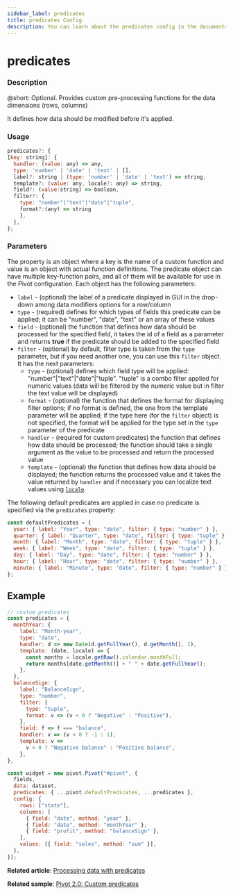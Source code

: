 ```yaml
---
sidebar_label: predicates
title: predicates Config
description: You can learn about the predicates config in the documentation of the DHTMLX JavaScript Pivot library. Browse developer guides and API reference, try out code examples and live demos, and download a free 30-day evaluation version of DHTMLX Pivot.
---
```


# predicates

### Description

@short: Optional. Provides custom pre-processing functions for the data dimensions (rows, columns)

It defines how data should be modified before it's applied.

### Usage

~~~jsx
predicates?: {
[key: string]: {
  handler: (value: any) => any,
  type: 'number' | 'date' | 'text' | [],
  label?: string | (type: 'number' | 'date' | 'text') => string,
  template?: (value: any, locale?: any) => string,
  field?: (value:string) => boolean,
  filter?: { 
    type: "number"|"text"|"date"|"tuple",
    format?:(any) => string
    },
  },
};
~~~

### Parameters

The property is an object where a key is the name of a custom function and value is an object with actual function definitions. The predicate object can have multiple key-function pairs, and all of them will be available for use in the Pivot configuration. Each object has the following parameters:

  - `label` - (optional) the label of a predicate displayed in GUI in the drop-down among data modifiers options for a row/column 
  - `type` - (required) defines for which types of fields this predicate can be applied; it can be "number", "date", "text" or an array of these values
  - `field` - (optional) the function that defines how data should be processed for the specified field, it takes the id of a field as a parameter and returns **true** if the predicate should be added to the specified field
  - `filter` - (optional) by default, filter type is taken from the `type` parameter, but if you need another one, you can use this `filter` object. It has the next parameters:
    - `type` - (optional) defines which field type will be applied: "number"|"text"|"date"|"tuple". "tuple" is a combo filter applied for numeric values (data will be filtered by the numeric value but in filter the text value will be displayed)
    - `format` - (optional) the function that defines the format for displaying filter options; if no format is defined, the one from the template parameter will be applied; if the type here (for the `filter` object) is not specified, the format will be applied for the type set in the `type` parameter of the predicate
	- `handler` - (required for custom predicates) the function that defines how data should be processed; the function should take a single argument as the value to be processed and return the processed value
	- `template` - (optional) the function that defines how data should be displayed; the function returns the processed value and it takes the value returned by `handler` and if necessary you can localize text values using [`locale`](/api/config/locale-property).
 
The following default predicates are applied in case no predicate is specified via the `predicates` property:

~~~jsx
const defaultPredicates = {
  year: { label: "Year", type: "date", filter: { type: "number" } },
  quarter: { label: "Quarter", type: "date", filter: { type: "tuple" } },
  month: { label: "Month", type: "date", filter: { type: "tuple" } },
  week: { label: "Week", type: "date", filter: { type: "tuple" } },
  day: { label: "Day", type: "date", filter: { type: "number" } },
  hour: { label: "Hour", type: "date", filter: { type: "number" } },
  minute: { label: "Minute", type: "date", filter: { type: "number" } },
};
~~~

## Example

~~~jsx
// custom predicates
const predicates = {
  monthYear: {
    label: "Month-year",
    type: "date",
    handler: d => new Date(d.getFullYear(), d.getMonth(), 1),
    template: (date, locale) => {
      const months = locale.getRaw().calendar.monthFull;
      return months[date.getMonth()] + " " + date.getFullYear();
    },
  },
  balanceSign: {
    label: "BalanceSign",
    type: "number",
    filter: {
      type: "tuple",
      format: v => (v < 0 ? "Negative" : "Positive"),
    },
    field: f => f === "balance",
    handler: v => (v < 0 ? -1 : 1),
    template: v =>
      v < 0 ? "Negative balance" : "Positive balance",
    },
},

const widget = new pivot.Pivot("#pivot", {
  fields,
  data: dataset,
  predicates: { ...pivot.defaultPredicates, ...predicates },
  config: {
    rows: ["state"],
    columns: [
      { field: "date", method: "year" },
      { field: "date", method: "monthYear" },
      { field: "profit", method: "balanceSign" },
    ],
    values: [{ field: "sales", method: "sum" }],
  },
});
~~~


**Related article**: [Processing data with predicates](/guides/working-with-data#processing-data-with-predicates)

**Related sample**: [Pivot 2.0: Custom predicates](https://snippet.dhtmlx.com/mhymus00)